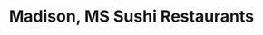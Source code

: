 ---
layout: city
title: Madison, MS Sushi Restaurants
permalink: /mississippi/madison/
stateAbbr: MS
stateName: Mississippi
cityName: Madison
---